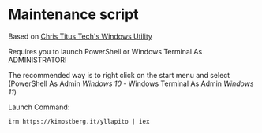 # Maintenance script

Based on [Chris Titus Tech's Windows Utility](https://github.com/ChrisTitusTech/winutil)

Requires you to launch PowerShell or Windows Terminal As ADMINISTRATOR! 

The recommended way is to right click on the start menu and select (PowerShell As Admin *Windows 10* - Windows Terminal As Admin *Windows 11*)

Launch Command:

```
irm https://kimostberg.it/yllapito | iex
```
